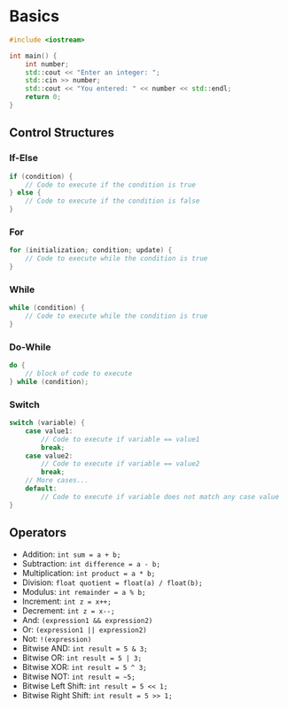 # Basics

```cpp
#include <iostream>

int main() {
    int number;
    std::cout << "Enter an integer: ";
    std::cin >> number;
    std::cout << "You entered: " << number << std::endl;
    return 0;
}
```

## Control Structures

### If-Else

```cpp
if (condition) {
    // Code to execute if the condition is true
} else {
    // Code to execute if the condition is false
}
```

### For

```cpp
for (initialization; condition; update) {
    // Code to execute while the condition is true
}
```

### While

```cpp
while (condition) {
    // Code to execute while the condition is true
}
```

### Do-While

```cpp
do {
    // block of code to execute
} while (condition);
```

### Switch

```cpp
switch (variable) {
    case value1:
        // Code to execute if variable == value1
        break;
    case value2:
        // Code to execute if variable == value2
        break;
    // More cases...
    default:
        // Code to execute if variable does not match any case value
}
```

## Operators

- Addition: `int sum = a + b;`
- Subtraction: `int difference = a - b;`
- Multiplication: `int product = a * b;`
- Division: `float quotient = float(a) / float(b);`
- Modulus: `int remainder = a % b;`
- Increment: `int z = x++;`
- Decrement: `int z = x--;`
- And: `(expression1 && expression2)`
- Or: `(expression1 || expression2)`
- Not: `!(expression)`
- Bitwise AND: `int result = 5 & 3;`
- Bitwise OR: `int result = 5 | 3;`
- Bitwise XOR: `int result = 5 ^ 3;`
- Bitwise NOT: `int result = ~5;`
- Bitwise Left Shift: `int result = 5 << 1;`
- Bitwise Right Shift: `int result = 5 >> 1;`
